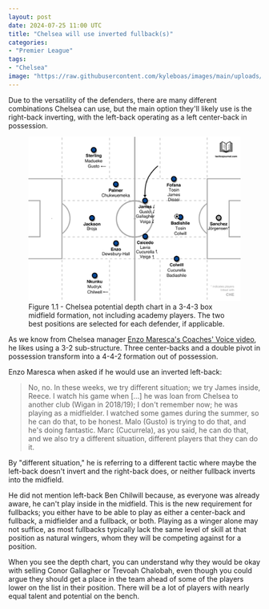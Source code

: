 ```yaml
---
layout: post
date: 2024-07-25 11:00 UTC
title: "Chelsea will use inverted fullback(s)"
categories:
- "Premier League"
tags:
- "Chelsea"
image: "https://raw.githubusercontent.com/kyleboas/images/main/uploads/2024/07/24/Image-24Jul2024_12:33:03.png"
---
```


Due to the versatility of the defenders, there are many different combinations Chelsea can use, but the main option they'll likely use is the right-back inverting, with the left-back operating as a left center-back in possession.

<!---more---> 

<figure>
    <img src="https://raw.githubusercontent.com/kyleboas/images/main/uploads/2024/07/24/Image-24Jul2024_12:33:00.png">
    <figcaption>Figure 1.1 - Chelsea potential depth chart in a 3-4-3 box midfield formation, not including academy players. The two best positions are selected for each defender, if applicable.</figcaption>
</figure>

As we know from Chelsea manager [Enzo Maresca's Coaches' Voice video](https://tacticsjournal.com/2024/05/31/how-enzo-maresca-transitions-to-defense-in-a-3-box-3/), he likes using a 3-2 sub-structure. Three center-backs and a double pivot in possession transform into a 4-4-2 formation out of possession.

Enzo Maresca when asked if he would use an inverted left-back:

> No, no. In these weeks, we try different situation; we try James inside, Reece. I watch his game when [...] he was loan from Chelsea to another club (Wigan in 2018/19); I don't remember now; he was playing as a midfielder. I watched some games during the summer, so he can do that, to be honest. Malo (Gusto) is trying to do that, and he's doing fantastic. Marc (Cucurrela), as you said, he can do that, and we also try a different situation, different players that they can do it.

By "different situation," he is referring to a different tactic where maybe the left-back doesn't invert and the right-back does, or neither fullback inverts into the midfield. 

He did not mention left-back Ben Chilwill because, as everyone was already aware, he can't play inside in the midfield. This is the new requirement for fullbacks; you either have to be able to play as either a center-back and fullback, a midfielder and a fullback, or both. Playing as a winger alone may not suffice, as most fullbacks typically lack the same level of skill at that position as natural wingers, whom they will be competing against for a position.

When you see the depth chart, you can understand why they would be okay with selling Conor Gallagher or Trevoah Chalobah, even though you could argue they should get a place in the team ahead of some of the players lower on the list in their position. There will be a lot of players with nearly equal talent and potential on the bench.
